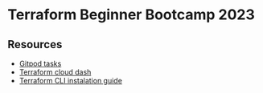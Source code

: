# Terraform Beginner Bootcamp 2023

## Resources

- [Gitpod tasks](https://www.gitpod.io/docs/configure/workspaces/tasks)
- [Terraform cloud dash](https://app.terraform.io/app/getting-started)
- [Terraform CLI instalation guide](https://developer.hashicorp.com/terraform/tutorials/aws-get-started/install-cli)
